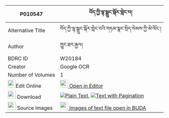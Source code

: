 |P010547|བོད་ཀྱི་ལྷ་སྒྲུང་སྐོར་གླེང་བ། 
| --- | --- 
|Alternative Title |བོད་ཀྱི་ལྷ་སྒྲུང་སྐོར་གླེང་བའི་གཏམ་སྣང་སྲིད་སེམས་ཀྱི་མེ་ལོང་།
|Author| ཁྱུང་ཐར་རྒྱལ།
|BDRC ID | W20184
|Creator | Google OCR
|Number of Volumes| 1
|<img width="25" src="https://img.icons8.com/color/25/000000/edit-property.png">Edit Online| [<img width="25" src="https://avatars.githubusercontent.com/u/45091458?s=200&v=4"> Open in Editor](http://editor.openpecha.org/P010547)
|<img width="25" src="https://img.icons8.com/fluent/48/000000/download-2.png"/>  Download | [![](https://img.icons8.com/color/20/000000/txt.png)Plain Text](https://github.com/Openpecha/P010547/releases/download/v1/bo_kyi_lhadrung_kor_lengwa_plain_P010547.zip), [![](https://img.icons8.com/color/20/000000/txt.png)Text with Pagination](https://github.com/Openpecha/P010547/releases/download/v1/bo_kyi_lhadrung_kor_lengwa_pages_P010547.zip)
|<img width="25" src="https://img.icons8.com/plasticine/100/000000/pictures-folder.png"/>  Source Images | [<img width="25" src="https://library.bdrc.io/icons/BUDA-small.svg"> Images of text file open in BUDA](https://library.bdrc.io/show/bdr:W20184)